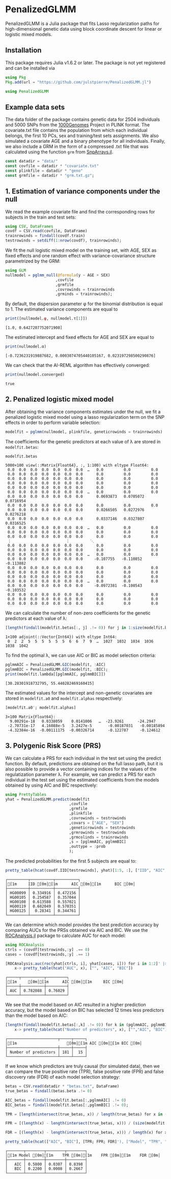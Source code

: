 # PenalizedGLMM

PenalizedGLMM is a Julia package that fits Lasso regularization paths for high-dimensional genetic data using block coordinate descent for linear or logistic mixed models.

## Installation

This package requires Julia v1.6.2 or later. The package is not yet registered and can be installed via


```julia
using Pkg
Pkg.add(url = "https://github.com/julstpierre/PenalizedGLMM.jl")
```


```julia
using PenalizedGLMM
```

## Example data sets

The data folder of the package contains genetic data for 2504 individuals and 5000 SNPs from the [1000Genomes](https://www.internationalgenome.org/data/) Project in PLINK format. The covariate.txt file contains the population from which each individual belongs, the first 10 PCs, sex and training/test sets assignments. We also simulated a covariate AGE and a binary phenotype for all individuals. Finally, we also include a GRM in the form of a compressed .txt file that was calculated using the function `grm` from [SnpArrays.jl](https://openmendel.github.io/SnpArrays.jl/latest/).


```julia
const datadir = "data/"
const covfile = datadir * "covariate.txt"
const plinkfile = datadir * "geno"
const grmfile = datadir * "grm.txt.gz";
```

## 1. Estimation of variance components under the null

We read the example covariate file and find the corresponding rows for subjects in the train and test sets:


```julia
using CSV, DataFrames
covdf = CSV.read(covfile, DataFrame)
trainrowinds = findall(covdf.train)
testrowinds = setdiff(1:nrow(covdf), trainrowinds);
```

We fit the null logistic mixed model on the training set, with AGE, SEX as fixed effects and one random effect with variance-covariance structure parametrized by the GRM:


```julia
using GLM
nullmodel = pglmm_null(@formula(y ~ AGE + SEX) 
                      ,covfile
                      ,grmfile 
                      ,covrowinds = trainrowinds 
                      ,grminds = trainrowinds);
```

By default, the dispersion parameter φ for the binomial distribution is equal to 1. The estimated variance components are equal to


```julia
print([nullmodel.φ, nullmodel.τ[1]])
```

    [1.0, 0.6427207752071908]

The estimated intercept and fixed effects for AGE and SEX are equal to


```julia
print(nullmodel.α)
```

    [-0.7236231919887682, 0.0003074705440105167, 0.023197298500290876]

We can check that the AI-REML algorithm has effectively converged:


```julia
print(nullmodel.converged)
```

    true

## 2. Penalized logistic mixed model
After obtaining the variance components estimates under the null, we fit a penalized logistic mixed model using a lasso regularization term on the SNP effects in order to perform variable selection:


```julia
modelfit = pglmm(nullmodel, plinkfile, geneticrowinds = trainrowinds)
```

The coefficients for the genetic predictors at each value of λ are stored in `modelfit.betas`:


```julia
modelfit.betas
```




    5000×100 view(::Matrix{Float64}, :, 1:100) with eltype Float64:
     0.0  0.0  0.0  0.0  0.0  0.0  0.0  …   0.0         0.0         0.0
     0.0  0.0  0.0  0.0  0.0  0.0  0.0      0.0         0.0         0.0
     0.0  0.0  0.0  0.0  0.0  0.0  0.0      0.0         0.0         0.0
     0.0  0.0  0.0  0.0  0.0  0.0  0.0      0.0         0.0         0.0
     0.0  0.0  0.0  0.0  0.0  0.0  0.0      0.0         0.0         0.0
     0.0  0.0  0.0  0.0  0.0  0.0  0.0  …   0.0         0.0         0.0
     0.0  0.0  0.0  0.0  0.0  0.0  0.0      0.0693873   0.0705072   0.0716954
     0.0  0.0  0.0  0.0  0.0  0.0  0.0      0.0         0.0         0.0
     0.0  0.0  0.0  0.0  0.0  0.0  0.0      0.0266505   0.0272976   0.0276218
     0.0  0.0  0.0  0.0  0.0  0.0  0.0      0.0337146   0.0327807   0.0316525
     0.0  0.0  0.0  0.0  0.0  0.0  0.0  …   0.0         0.0         0.0
     0.0  0.0  0.0  0.0  0.0  0.0  0.0      0.0         0.0         0.0
     0.0  0.0  0.0  0.0  0.0  0.0  0.0      0.0         0.0         0.0
     ⋮                        ⋮         ⋱                          
     0.0  0.0  0.0  0.0  0.0  0.0  0.0      0.0         0.0         0.0
     0.0  0.0  0.0  0.0  0.0  0.0  0.0      0.0         0.0         0.0
     0.0  0.0  0.0  0.0  0.0  0.0  0.0  …   0.0         0.0         0.0
     0.0  0.0  0.0  0.0  0.0  0.0  0.0     -0.107755   -0.110852   -0.113882
     0.0  0.0  0.0  0.0  0.0  0.0  0.0      0.0         0.0         0.0
     0.0  0.0  0.0  0.0  0.0  0.0  0.0      0.0         0.0         0.0
     0.0  0.0  0.0  0.0  0.0  0.0  0.0      0.0         0.0         0.0
     0.0  0.0  0.0  0.0  0.0  0.0  0.0  …   0.0         0.0         0.0
     0.0  0.0  0.0  0.0  0.0  0.0  0.0     -0.0972381  -0.100543   -0.103532
     0.0  0.0  0.0  0.0  0.0  0.0  0.0      0.0         0.0         0.0
     0.0  0.0  0.0  0.0  0.0  0.0  0.0      0.0         0.0         0.0
     0.0  0.0  0.0  0.0  0.0  0.0  0.0      0.0         0.0         0.0



We can calculate the number of non-zero coefficients for the genetic predictors at each value of λ:


```julia
[length(findall(modelfit.betas[:, j] .!= 0)) for j in 1:size(modelfit.betas, 2)]'
```




    1×100 adjoint(::Vector{Int64}) with eltype Int64:
     0  2  2  5  5  5  5  5  5  6  6  7  9  …  1027  1032  1034  1036  1038  1042



To find the optimal λ, we can use AIC or BIC as model selection criteria:


```julia
pglmmAIC = PenalizedGLMM.GIC(modelfit, :AIC)
pglmmBIC = PenalizedGLMM.GIC(modelfit, :BIC);
print(modelfit.lambda[[pglmmAIC, pglmmBIC]])
```

    [30.28301918732795, 55.440282469160415]

The estimated values for the intercept and non-genetic covariates are stored in `modelfit.a0` and `modelfit.alphas` respectively:


```julia
[modelfit.a0'; modelfit.alphas]
```




    3×100 Matrix{Float64}:
      9.00291e-18   0.0338059    0.0141006   …  -23.9261      -24.2947
     -2.70731e-17   4.16088e-5   3.2427e-5       -0.00187031   -0.00185894
     -4.32384e-16  -0.00111175  -0.00326714      -0.122787     -0.124612



## 3. Polygenic Risk Score (PRS)

We can calculate a PRS for each individual in the test set using the predict function. By default, predictions are obtained on the full lasso path, but it is also possible to provide a vector containing indices for the values of the regulatization parameter λ. For example, we can predict a PRS for each individual in the test set using the estimated coefficients from the models obtained by using AIC and BIC respectively:


```julia
using PrettyTables
yhat = PenalizedGLMM.predict(modelfit
                            ,covfile
                            ,grmfile
                            ,plinkfile
                            ,covrowinds = testrowinds
                            ,covars = ["AGE", "SEX"]
                            ,geneticrowinds = testrowinds
                            ,grmrowinds = testrowinds
                            ,grmcolinds = trainrowinds
                            ,s = [pglmmAIC, pglmmBIC]
                            ,outtype = :prob
                            );
```

The predicted probabilities for the first 5 subjects are equal to:


```julia
pretty_table(hcat(covdf.IID[testrowinds], yhat)[1:5, :], ["IID", "AIC", "BIC"])
```

    ┌─────────┬──────────┬──────────┐
    │[1m     IID [0m│[1m      AIC [0m│[1m      BIC [0m│
    ├─────────┼──────────┼──────────┤
    │ HG00099 │ 0.334916 │ 0.472156 │
    │ HG00105 │ 0.254587 │ 0.357044 │
    │ HG00108 │ 0.613588 │ 0.557021 │
    │ HG00119 │ 0.682049 │ 0.570351 │
    │ HG00125 │  0.28341 │ 0.344761 │
    └─────────┴──────────┴──────────┘


We can determine which model provides the best prediction accuracy by comparing AUCs for the PRSs obtained via AIC and BIC. We use the [ROCAnalysis.jl](https://juliapackages.com/p/rocanalysis) package to calculate AUC for each model:


```julia
using ROCAnalysis
ctrls = (covdf[testrowinds,:y] .== 0)
cases = (covdf[testrowinds,:y] .== 1)

[ROCAnalysis.auc(roc(yhat[ctrls, i], yhat[cases, i])) for i in 1:2]' |> 
    x-> pretty_table(hcat("AUC", x), ["", "AIC", "BIC"])
```

    ┌─────┬──────────┬─────────┐
    │[1m     [0m│[1m      AIC [0m│[1m     BIC [0m│
    ├─────┼──────────┼─────────┤
    │ AUC │ 0.782088 │ 0.76029 │
    └─────┴──────────┴─────────┘


We see that the model based on AIC resulted in a higher prediction accuracy, but the model based on BIC has selected 12 times less predictors than the model based on AIC:


```julia
[length(findall(modelfit.betas[:,k] .!= 0)) for k in (pglmmAIC, pglmmBIC)]' |> 
    x-> pretty_table(hcat("Number of predictors", x), ["","AIC", "BIC"])
```

    ┌──────────────────────┬─────┬─────┐
    │[1m                      [0m│[1m AIC [0m│[1m BIC [0m│
    ├──────────────────────┼─────┼─────┤
    │ Number of predictors │ 181 │  15 │
    └──────────────────────┴─────┴─────┘


If we know which predictors are truly causal (for simulated data), then we can compare the true positive rate (TPR), false positive rate (FPR) and false discovery rate (FDR) of each model selection strategy:


```julia
betas = CSV.read(datadir * "betas.txt", DataFrame)
true_betas = findall(betas.beta .!= 0)

AIC_betas = findall(modelfit.betas[:,pglmmAIC] .!= 0)
BIC_betas = findall(modelfit.betas[:,pglmmBIC] .!= 0);

TPR = [length(intersect(true_betas, x)) / length(true_betas) for x in (AIC_betas, BIC_betas)]' 

FPR = [(length(x) - length(intersect(true_betas, x))) / (size(modelfit.betas, 1) - length(true_betas)) for x in (AIC_betas, BIC_betas)]'

FDR = [(length(x) - length(intersect(true_betas, x))) / length(x) for x in (AIC_betas, BIC_betas)]'

pretty_table(hcat(["AIC", "BIC"], [TPR; FPR; FDR]'), ["Model", "TPR", "FPR", "FDR"], formatters = ft_printf("%5.4f"))
```

    ┌───────┬────────┬────────┬────────┐
    │[1m Model [0m│[1m    TPR [0m│[1m    FPR [0m│[1m    FDR [0m│
    ├───────┼────────┼────────┼────────┤
    │   AIC │ 0.5800 │ 0.0307 │ 0.8398 │
    │   BIC │ 0.2200 │ 0.0008 │ 0.2667 │
    └───────┴────────┴────────┴────────┘

